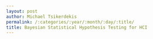```yaml
---
layout: post
author: Michael Tsikerdekis
permalink: /:categories/:year/:month/:day/:title/
title: Bayesian Statistical Hypothesis Testing for HCI
---
```



